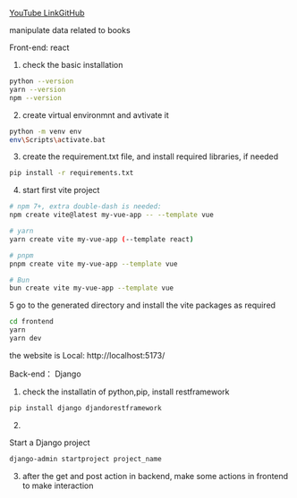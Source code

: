[YouTube Link](https://www.youtube.com/watch?v=xldTxXtNiuk&ab_channel=PedroTech)[GitHub](https://github.com/machadop1407/react-django-tutorial)
[]()

manipulate data related to books

Front-end: react
1.  check the basic installation
```bash
python --version
yarn --version
npm --version
```
2. create virtual environmnt and avtivate it 
```bash
python -m venv env
env\Scripts\activate.bat
```
3. create the requirement.txt file, and install required libraries, if needed
```bash
pip install -r requirements.txt
```
4. start first vite project
```bash
# npm 7+, extra double-dash is needed:
npm create vite@latest my-vue-app -- --template vue

# yarn
yarn create vite my-vue-app (--template react)

# pnpm
pnpm create vite my-vue-app --template vue

# Bun
bun create vite my-vue-app --template vue
```

5 go to the generated directory and install the vite packages as required  
```bash
cd frontend
yarn
yarn dev
```
the website is Local:   http://localhost:5173/


Back-end： Django
1.  check the installatin of python,pip, install restframework
```bash
pip install django djandorestframework
```
2. 
Start a Django project
```bash
django-admin startproject project_name
```
3. after the get and post action in backend, make some actions in frontend to make interaction